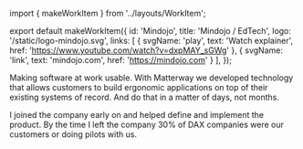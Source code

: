 import { makeWorkItem } from '../layouts/WorkItem';

export default makeWorkItem({
  id: 'Mindojo',
  title: 'Mindojo / EdTech',
  logo: '/static/logo-mindojo.svg',
  links: [
    {
      svgName: 'play',
      text: 'Watch explainer',
      href: 'https://www.youtube.com/watch?v=dxpMAY_sGWg'
    },
    {
      svgName: 'link',
      text: 'mindojo.com',
      href: 'https://mindojo.com'
    }
  ],
});


Making software at work usable. With Matterway we developed technology
that allows customers to build ergonomic applications on top of their
existing systems of record. And do that in a matter of days, not months.

I joined the company early on and helped define and implement the product.
By the time I left the company 30% of DAX companies were our customers or
doing pilots with us.

